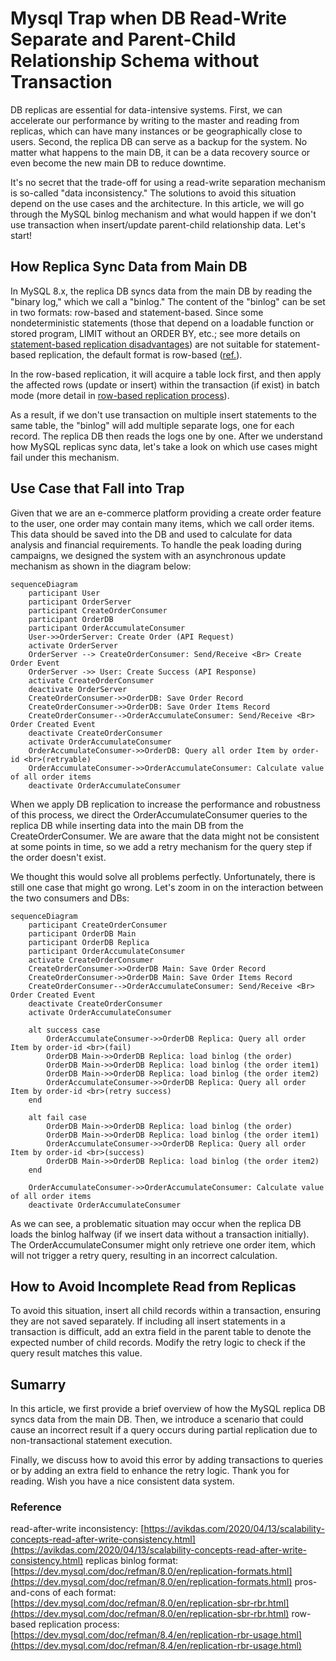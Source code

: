 # Mysql Trap when DB Read-Write Separate and Parent-Child Relationship Schema without Transaction 
DB replicas are essential for data-intensive systems. First, we can accelerate our performance by writing to the master and reading from replicas, which can have many instances or be geographically close to users. Second, the replica DB can serve as a backup for the system. No matter what happens to the main DB, it can be a data recovery source or even become the new main DB to reduce downtime.

It's no secret that the trade-off for using a read-write separation mechanism is so-called "data inconsistency." The solutions to avoid this situation depend on the use cases and the architecture. In this article, we will go through the MySQL binlog mechanism and what would happen if we don't use transaction when insert/update parent-child relationship data. Let's start!

## How Replica Sync Data from Main DB
In MySQL 8.x, the replica DB syncs data from the main DB by reading the "binary log," which we call a "binlog." The content of the "binlog" can be set in two formats: row-based and statement-based. Since some nondeterministic statements (those that depend on a loadable function or stored program, LIMIT without an ORDER BY, etc.; see more details on [statement-based replication disadvantages]((https://dev.mysql.com/doc/refman/8.0/en/replication-sbr-rbr.html#replication-sbr-rbr-sbr-disadvantages))) are not suitable for statement-based replication, the default format is row-based ([ref.](https://dev.mysql.com/doc/refman/8.0/en/binary-log-setting.html)).

In the row-based replication, it will acquire a table lock first, and then apply the affected rows (update or insert) within the transaction (if exist) in batch mode (more detail in [row-based replication process](https://dev.mysql.com/doc/refman/8.4/en/replication-rbr-usage.html)).

As a result, if we don't use transaction on multiple insert statements to the same table, the "binlog" will add multiple  separate logs, one for each record. The replica DB then reads the logs one by one. After we understand how MySQL replicas sync data, let's take a look on which use cases might fail under this mechanism.

## Use Case that Fall into Trap

Given that we are an e-commerce platform providing a create order feature to the user, one order may contain many items, which we call order items. This data should be saved into the DB and used to calculate for data analysis and financial requirements. To handle the peak loading during campaigns, we designed the system with an asynchronous update mechanism as shown in the diagram below:  

```mermaid
sequenceDiagram
    participant User
    participant OrderServer
    participant CreateOrderConsumer
    participant OrderDB
    participant OrderAccumulateConsumer
    User->>OrderServer: Create Order (API Request)
    activate OrderServer
    OrderServer --> CreateOrderConsumer: Send/Receive <Br> Create Order Event
    OrderServer ->> User: Create Success (API Response)
    activate CreateOrderConsumer
    deactivate OrderServer
    CreateOrderConsumer->>OrderDB: Save Order Record
    CreateOrderConsumer->>OrderDB: Save Order Items Record
    CreateOrderConsumer-->OrderAccumulateConsumer: Send/Receive <Br> Order Created Event
    deactivate CreateOrderConsumer
    activate OrderAccumulateConsumer
    OrderAccumulateConsumer->>OrderDB: Query all order Item by order-id <br>(retryable)
    OrderAccumulateConsumer->>OrderAccumulateConsumer: Calculate value of all order items
    deactivate OrderAccumulateConsumer
```

When we apply DB replication to increase the performance and robustness of this process, we direct the OrderAccumulateConsumer queries to the replica DB while inserting data into the main DB from the CreateOrderConsumer. We are aware that the data might not be consistent at some points in time, so we add a retry mechanism for the query step if the order doesn't exist.

We thought this would solve all problems perfectly. Unfortunately, there is still one case that might go wrong. Let's zoom in on the interaction between the two consumers and DBs:

```mermaid
sequenceDiagram
    participant CreateOrderConsumer
    participant OrderDB Main
    participant OrderDB Replica
    participant OrderAccumulateConsumer
    activate CreateOrderConsumer
    CreateOrderConsumer->>OrderDB Main: Save Order Record
    CreateOrderConsumer->>OrderDB Main: Save Order Items Record
    CreateOrderConsumer-->OrderAccumulateConsumer: Send/Receive <Br> Order Created Event
    deactivate CreateOrderConsumer
    activate OrderAccumulateConsumer
    
    alt success case
        OrderAccumulateConsumer->>OrderDB Replica: Query all order Item by order-id <br>(fail)
        OrderDB Main->>OrderDB Replica: load binlog (the order)
        OrderDB Main->>OrderDB Replica: load binlog (the order item1)
        OrderDB Main->>OrderDB Replica: load binlog (the order item2)
        OrderAccumulateConsumer->>OrderDB Replica: Query all order Item by order-id <br>(retry success)
    end

    alt fail case
        OrderDB Main->>OrderDB Replica: load binlog (the order)
        OrderDB Main->>OrderDB Replica: load binlog (the order item1)
        OrderAccumulateConsumer->>OrderDB Replica: Query all order Item by order-id <br>(success)
        OrderDB Main->>OrderDB Replica: load binlog (the order item2)
    end
    
    OrderAccumulateConsumer->>OrderAccumulateConsumer: Calculate value of all order items
    deactivate OrderAccumulateConsumer
```

As we can see, a problematic situation may occur when the replica DB loads the binlog halfway (if we insert data without a transaction initially). The OrderAccumulateConsumer might only retrieve one order item, which will not trigger a retry query, resulting in an incorrect calculation.

## How to Avoid Incomplete Read from Replicas

To avoid this situation, insert all child records within a transaction, ensuring they are not saved separately. If including all insert statements in a transaction is difficult, add an extra field in the parent table to denote the expected number of child records. Modify the retry logic to check if the query result matches this value.

## Sumarry
In this article, we first provide a brief overview of how the MySQL replica DB syncs data from the main DB. Then, we introduce a scenario that could cause an incorrect result if a query occurs during partial replication due to non-transactional statement execution.

Finally, we discuss how to avoid this error by adding transactions to queries or by adding an extra field to enhance the retry logic.
Thank you for reading. Wish you have a nice consistent data system.


### Reference
read-after-write inconsistency: [https://avikdas.com/2020/04/13/scalability-concepts-read-after-write-consistency.html](https://avikdas.com/2020/04/13/scalability-concepts-read-after-write-consistency.html)
replicas binlog format: [https://dev.mysql.com/doc/refman/8.0/en/replication-formats.html](https://dev.mysql.com/doc/refman/8.0/en/replication-formats.html)
pros-and-cons of each format: [https://dev.mysql.com/doc/refman/8.0/en/replication-sbr-rbr.html](https://dev.mysql.com/doc/refman/8.0/en/replication-sbr-rbr.html)
row-based replication process: [https://dev.mysql.com/doc/refman/8.4/en/replication-rbr-usage.html](https://dev.mysql.com/doc/refman/8.4/en/replication-rbr-usage.html)
